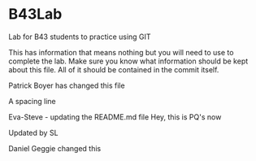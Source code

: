 # B43Lab
Lab for B43 students to practice using GIT

This has information that means nothing but you will need to use to complete the lab.
Make sure you know what information should be kept about this file. All of it should be contained in the commit itself.

Patrick Boyer has changed this file

A spacing line

Eva-Steve - updating the README.md file
Hey, this is PQ's now

Updated by SL

Daniel Geggie changed this
